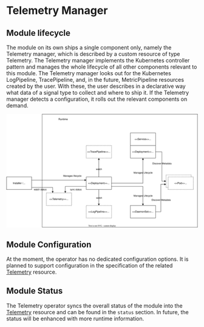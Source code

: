 # Telemetry Manager

## Module lifecycle

The module on its own ships a single component only, namely the Telemetry manager, which is described by a custom resource of type Telemetry. The Telemetry manager implements the Kubernetes controller pattern and manages the whole lifecycle of all other components relevant to this module. The Telemetry manager looks out for the Kubernetes LogPipeline, TracePipeline, and, in the future, MetricPipeline resources created by the user. With these, the user describes in a declarative way what data of a signal type to collect and where to ship it.
If the Telemetry manager detects a configuration, it rolls out the relevant components on demand.

![Operator](./assets/operator-lifecycle.drawio.svg)

## Module Configuration

At the moment, the operator has no dedicated configuration options. It is planned to support configuration in the specification of the related [Telemetry](./resources/01-telemetry.md) resource.

## Module Status
The Telemetry operator syncs the overall status of the module into the [Telemetry](./resources/01-telemetry.md) resource and can be found in the `status` section. In future, the status will be enhanced with more runtime information.
